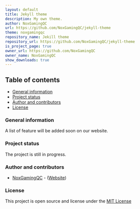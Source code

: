 ```yaml
---
layout: default
title: Jekyll theme
description: My own theme.
author: NoxGamingQC
url: https://github.com/NoxGamingQC/jekyll-theme
theme: noxgamingqc
repository_name: Jekill theme
repository_url: https://github.com/NoxGamingQC/jekyll-theme
is_project_page: true
owner_url: https://github.com/NoxGamingQC
owner_name: NoxGamingQC
show_downloads: true
---
```


## Table of contents

* [General information](#general-information)
* [Project status](#project-status)
* [Author and contributors](#author-and-contributors)
* [License](#license)

### General information

A list of feature will be added soon on our website.

### Project status

The project is still in progress.

### Author and contributors

* [NoxGamingQC](https://github.com/NoxGamingQC) - ([Website](https://www.noxgamingqc.ca))

### License

This project is open source and license under the [MIT License](https://github.com/NoxGamingQC/NoxBOT/blob/master/LICENSE.md)